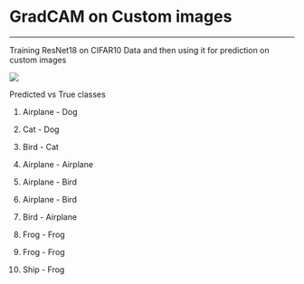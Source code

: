 # GradCAM on Custom images
---

Training ResNet18 on CIFAR10 Data and then using it for prediction on custom images


![](https://raw.githubusercontent.com/genigarus/EIP-4/master/Phase-1/Week-4/Assignment4/Assignment4B/asset/custom%20images.PNG)

Predicted vs True classes

1) Airplane - Dog

2) Cat - Dog

3) Bird - Cat

4) Airplane - Airplane

5) Airplane - Bird

6) Airplane - Bird

7) Bird - Airplane

8) Frog - Frog

9) Frog - Frog

10) Ship - Frog
